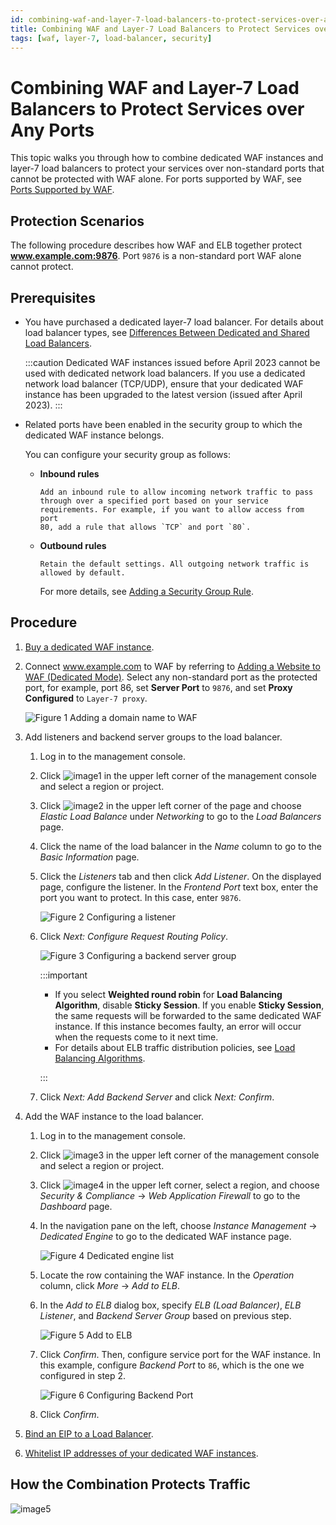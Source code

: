 ```yaml
---
id: combining-waf-and-layer-7-load-balancers-to-protect-services-over-any-ports
title: Combining WAF and Layer-7 Load Balancers to Protect Services over Any Ports
tags: [waf, layer-7, load-balancer, security]
---
```


# Combining WAF and Layer-7 Load Balancers to Protect Services over Any Ports

This topic walks you through how to combine dedicated WAF instances and
layer-7 load balancers to protect your services over non-standard ports
that cannot be protected with WAF alone. For ports supported by WAF, see
[Ports Supported by
WAF](https://docs.otc.t-systems.com/web-application-firewall-dedicated/umn/enabling_waf_protection/ports_supported_by_waf.html).

## Protection Scenarios

The following procedure describes how WAF and ELB together protect
**www.example.com:9876**. Port `9876` is a non-standard port WAF alone
cannot protect.

## Prerequisites

- You have purchased a dedicated layer-7 load balancer. For details
    about load balancer types, see [Differences Between Dedicated and
    Shared Load
    Balancers](https://docs.otc.t-systems.com/elastic-load-balancing/umn/service_overview/differences_between_dedicated_and_shared_load_balancers.html).

    :::caution
    Dedicated WAF instances issued before April 2023 cannot be used with
    dedicated network load balancers. If you use a dedicated network
    load balancer (TCP/UDP), ensure that your dedicated WAF instance has
    been upgraded to the latest version (issued after April 2023).
    :::

- Related ports have been enabled in the security group to which the
    dedicated WAF instance belongs.

    You can configure your security group as follows:

  - **Inbound rules**

        Add an inbound rule to allow incoming network traffic to pass
        through over a specified port based on your service
        requirements. For example, if you want to allow access from port
        80, add a rule that allows `TCP` and port `80`.

  - **Outbound rules**

        Retain the default settings. All outgoing network traffic is
        allowed by default.

    For more details, see [Adding a Security Group
    Rule](https://docs.otc.t-systems.com/virtual-private-network/umn/getting_started/optional_configure_security_group_rules/adding_a_security_group_rule.html).

## Procedure

1. [Buy a dedicated WAF instance](https://docs.otc.t-systems.com/web-application-firewall-dedicated/umn/applying_for_a_dedicated_waf_instance.html).

2. Connect www.example.com to WAF by referring to [Adding a Website to
    WAF (Dedicated
    Mode)](https://docs.otc.t-systems.com/web-application-firewall-dedicated/umn/enabling_waf_protection/connecting_a_website_to_waf/connection_process_dedicated_mode.html#waf-01-0326).
    Select any non-standard port as the protected port, for example,
    port 86, set **Server Port** to `9876`, and set **Proxy
    Configured** to `Layer-7 proxy`.

    ![**Figure 1** Adding a domain name to
    WAF](/img/docs/best-practices/security-services/web-application-firewall/en-us_image_0000001764480001.png)

3. Add listeners and backend server groups to the load balancer.

    1. Log in to the management console.

    2. Click
        ![image1](/img/docs/best-practices/security-services/web-application-firewall/en-us_image_0000001420363093.jpg) in
        the upper left corner of the management console and select a
        region or project.

    3. Click
        ![image2](/img/docs/best-practices/security-services/web-application-firewall/en-us_image_0000001369643058.png) in
        the upper left corner of the page and choose *Elastic Load
        Balance* under *Networking* to go to the *Load Balancers*
        page.

    4. Click the name of the load balancer in the *Name* column to go
        to the *Basic Information* page.

    5. Click the *Listeners* tab and then click *Add Listener*. On
        the displayed page, configure the listener. In the *Frontend
        Port* text box, enter the port you want to protect. In this
        case, enter `9876`.

        ![**Figure 2** Configuring a
        listener](/img/docs/best-practices/security-services/web-application-firewall/en-us_image_0000001369483086.png)

    6. Click *Next: Configure Request Routing Policy*.

        ![**Figure 3** Configuring a backend server
        group](/img/docs/best-practices/security-services/web-application-firewall/en-us_image_0000001423609253.png)

        :::important

        - If you select **Weighted round robin** for **Load Balancing
            Algorithm**, disable **Sticky Session**. If you enable
            **Sticky Session**, the same requests will be forwarded to
            the same dedicated WAF instance. If this instance becomes
            faulty, an error will occur when the requests come to it
            next time.
        - For details about ELB traffic distribution policies, see
            [Load Balancing
            Algorithms](https://docs.otc.t-systems.com/elastic-load-balancing/umn/backend_server_group/key_functions/load_balancing_algorithms.html).

        :::

    7. Click *Next: Add Backend Server* and click *Next: Confirm*.

4. Add the WAF instance to the load balancer.

    1. Log in to the management console.

    2. Click
        ![image3](/img/docs/best-practices/security-services/web-application-firewall/en-us_image_0000001420502081.jpg) in
        the upper left corner of the management console and select a
        region or project.

    3. Click
        ![image4](/img/docs/best-practices/security-services/web-application-firewall/en-us_image_0000001369661940.png) in
        the upper left corner, select a region, and choose *Security &
        Compliance* -> *Web Application Firewall* to go to the
        *Dashboard* page.

    4. In the navigation pane on the left, choose *Instance
        Management* -> *Dedicated Engine* to go to the dedicated WAF
        instance page.

        ![**Figure 4** Dedicated engine
        list](/img/docs/best-practices/security-services/web-application-firewall/en-us_image_0000001369501992.png)

    5. Locate the row containing the WAF instance. In the *Operation*
        column, click *More* -> *Add to ELB*.

    6. In the *Add to ELB* dialog box, specify *ELB (Load
        Balancer)*, *ELB Listener*, and *Backend Server Group*
        based on previous step.

        ![**Figure 5** Add to
        ELB](/img/docs/best-practices/security-services/web-application-firewall/en-us_image_0000001369683888.png)

    7. Click *Confirm*. Then, configure service port for the WAF
        instance. In this example, configure *Backend Port* to `86`,
        which is the one we configured in step 2.

        ![**Figure 6** Configuring Backend
        Port](/img/docs/best-practices/security-services/web-application-firewall/en-us_image_0000001369344100.png)

    8. Click *Confirm*.

5. [Bind an EIP to a Load
    Balancer](https://docs.otc.t-systems.com/web-application-firewall-dedicated/umn/enabling_waf_protection/connecting_a_website_to_waf/step_3_bind_an_eip_to_a_load_balancer.html).

6. [Whitelist IP addresses of your dedicated WAF
    instances](https://docs.otc.t-systems.com/web-application-firewall-dedicated/umn/enabling_waf_protection/connecting_a_website_to_waf/step_4_whitelist_the_back-to-source_ip_addresses_of_your_dedicated_waf_instances.html).

## How the Combination Protects Traffic

![image5](/img/docs/best-practices/security-services/web-application-firewall/en-us_image_0000001764240765.png)